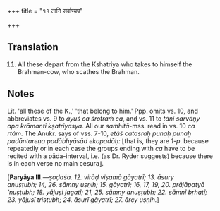 +++
title = "११ तानि सर्वाण्यप"

+++
## Translation
11. All these depart from the Kshatriya who takes to himself the  
Brahman-cow, who scathes the Brahman.

## Notes
Lit. 'all these of the K.,' 'that belong to him.' Ppp. omits vs. 10, and  
abbreviates vs. 9 to *āyuś ca śrotraṁ ca*, and vs. 11 to *tāni sarvāṇy  
apa krāmanti kṣatriyasya*. All our *saṁhitā*-mss. read in vs. 10 *ca  
rtám*. The Anukr. says of vss. 7-10, *etāś catasraḥ punaḥ punaḥ  
padāntareṇa padābhyāsād ekapadāḥ:* ⌊that is, they are *1-p*. because  
repeatedly or in each case the groups ending with *ca* have to be  
recited with a pāda-interval, i.e. (as Dr. Ryder suggests) because there  
is in each verse no main cesura⌋.  
  
  
  
  
  
  
    
  
  
  
  
  
  
  
  
  
  
  
  
  
  
  
  
  
\[**Paryāya III.**—*ṣoḍaśa. 12. virāḍ viṣamā gāyatrī; 13. āsury  
anuṣṭubh; 14, 26. sāmny uṣṇih; 15. gāyatrī; 16, 17, 19, 20. prājāpatyā  
’nuṣṭubh; 18. yājuṣi jagatī; 21, 25. sāmny anuṣṭubh; 22. sāmnī bṛhatī;  
23. yājuṣī triṣṭubh; 24. āsurī gāyatrī; 27. ārcy uṣṇih.*\]
